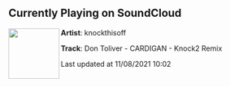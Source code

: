 ## Currently Playing on SoundCloud

[<img align="left" width="100" src="https://i1.sndcdn.com/artworks-q3TGta4c37vyPVvy-O39plg-t500x500.jpg">](https://soundcloud.com/knockthisoff/cardigan-knock2-remix?in=knockthisoff/sets/knockthisoff-pt-2)

**Artist**: knockthisoff 

**Track**: Don Toliver - CARDIGAN - Knock2 Remix

Last updated at 11/08/2021 10:02
